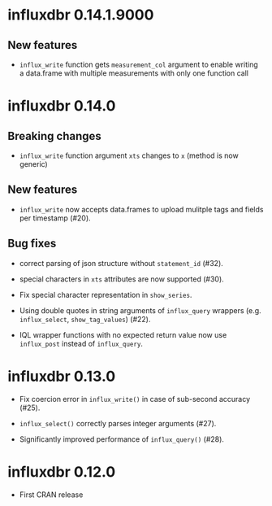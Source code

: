 # influxdbr 0.14.1.9000

## New features

* `influx_write` function gets `measurement_col` argument to enable writing a 
data.frame with multiple measurements with only one function call
 
# influxdbr 0.14.0

## Breaking changes

* `influx_write` function argument `xts` changes to `x` (method is now generic)

## New features

* `influx_write` now accepts data.frames to upload mulitple tags and fields per timestamp (#20).

## Bug fixes

* correct parsing of json structure without `statement_id` (#32).

* special characters in `xts` attributes are now supported (#30).

* Fix special character representation in `show_series`.

* Using double quotes in string arguments of `influx_query` wrappers (e.g. `influx_select`, `show_tag_values`) (#22).

* IQL wrapper functions with no expected return value now use `influx_post` instead of `influx_query`.  

# influxdbr 0.13.0

* Fix coercion error in `influx_write()` in case of sub-second accuracy (#25).

* `influx_select()` correctly parses integer arguments (#27).

* Significantly improved performance of `influx_query()` (#28).

# influxdbr 0.12.0

* First CRAN release